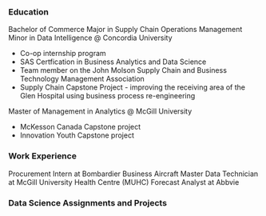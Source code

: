 

### Education
Bachelor of Commerce Major in Supply Chain Operations Management Minor in Data Intelligence @ Concordia University
- Co-op internship program
- SAS Certfication in Business Analytics and Data Science
- Team member on the John Molson Supply Chain and Business Technology Management Association
- Supply Chain Capstone Project - improving the receiving area of the Glen Hospital using business process re-engineering

Master of Management in Analytics @ McGill University
- McKesson Canada Capstone project
- Innovation Youth Capstone project

### Work Experience
Procurement Intern at Bombardier Business Aircraft
Master Data Technician at McGill University Health Centre (MUHC)
Forecast Analyst at Abbvie

### Data Science Assignments and Projects
